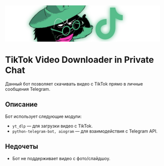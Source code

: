 ![Screenshot](botimage.jpg)
# TikTok Video Downloader in Private Chat

Данный бот позволяет скачивать видео с TikTok прямо в личные сообщения Telegram.

## Описание

Бот использует следующие модули:
- `yt_dlp` — для загрузки видео с TikTok.
- `python-telegram-bot, aiogram` — для взаимодействия с Telegram API.

## Недочеты

- Бот не поддерживает видео с фото/слайдшоу.
